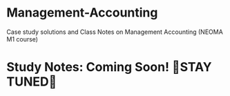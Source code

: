 # Management-Accounting
Case study solutions and Class Notes on Management Accounting (NEOMA M1 course)
<h1> Study Notes: Coming Soon! 🌸STAY TUNED🌸 </h1>
